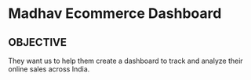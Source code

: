 # Madhav Ecommerce Dashboard
## OBJECTIVE
They want us to help them create a dashboard to track and analyze their online sales across India.

